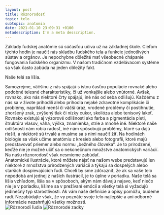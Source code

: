 ```yaml
---
layout: post
title: Rôznorodosť
topic: telo
subtopic: anatomia
date: 2021-01-10 23:09:31 +0100
metadescription: I'm a meta desscription.
---
```


Základy ľudskej anatómie sú súčasťou učiva už na základnej škole. Cieľom týchto hodín je naučiť nás skladbu ľudského tela a funkcie jednotlivých sústav a orgánov. Je nepochybne dôležité mať všeobecné chápanie fungovania ľudského organizmu. V našom tradičnom vzdelávacom systéme sa však často zabúda na jeden dôležitý fakt.  

<p class="important-text">Naše telá sa líšia.</p>
Samozrejme, väčšinu z nás spájajú s istou časťou populácie rovnaké alebo podobné telesné charakteristiky, či už vonkajšie alebo vnútorné. Avšak, rovnako, ako nás niektoré črty spájajú, iné nás od seba odlišujú. Každému z nás sa v živote prihodili alebo prihodia nejaké zdravotné komplikácie či problémy, napríklad menší či väčší úraz, vrodené problémy či postihnutie,
zhoršený zrak, zvýšený tlak či nízky cukor, skolióza alebo tenisový lakeť. Rovnako existujú aj výzorové odlišnosti ako farba a pigmentácia pleti, štruktúra vlasov, váha, výška, znamienka, strie a mnohé iné. Niektoré naše odlišnosti nám robia radosť, iné nám spôsobujú problémy, ktoré sa dajú riešiť, a niektoré sú trvalé a musíme sa s nimi naučiť žiť. Na hodinách biológie sa však učíme anatómiu z kresieb alebo fotografií, ktoré majú predstavovať priemer
alebo normu „bežného človeka“. Je to prirodzené, keďže nie je možné učiť sa o nekonečnom množstve anatomických variácií. Na našu rôznorodosť však nesmieme zabúdať.
<div class='ludske-telo'>
Anatomické ilustrácie, ktoré môžete nájsť na našom webe predstavujú len niektoré z množstva prirodzených variácií a týkajú sa dospelých alebo starších dospievajúcich ľudí.
Chceli by sme zdôrazniť, že ak sa vaše telo nepodobá ani jednej z našich ilustrácií, je to úplne v poriadku. Naše telá sa líšia vzhľadom, líšia sa v spôsoboch, akým nám dávajú najavo, keď niečo nie je v poriadku, líšime sa v prežívaní emócií a všetky telá si vyžadujú jedinečný typ starostlivosti. Ak vám naše definície a opisy pomôžu, budeme radi. Nezabúdajte však, že vy
poznáte svoje telo najlepšie a ani odborné informácie nezahrňujú všetky možnosti. 
</div>

<div class="flex flex-wrap justify-around">
<img src="/images/roznorodost-1.jpg" alt="Rôznorodí ľudia">
<img src="/images/roznorodost-2.jpg" alt="Rôznorodé zadky">
</div>
